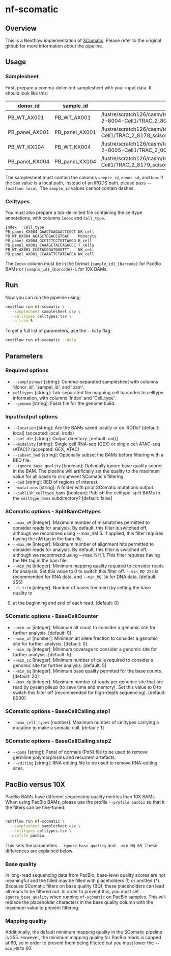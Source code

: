 # nf-scomatic

## Overview

This is a Nextflow implementation of [SComatic](github.com/cortes-ciriano-lab/SComatic).
Please refer to the original github for more information about the pipeline.

## Usage

### Samplesheet

First, prepare a comma-delimited samplesheet with your input data. It should 
look like this:

| donor_id       | sample_id      | bam                                                                                                                 |
| -------------- | -------------- | ------------------------------------------------------------------------------------------------------------------- |
| PB_WT_AX001    | PB_WT_AX001    | /lustre/scratch126/casm/team294rr/lm26/whole_transcriptome/mapped/TRAC-2-8004-Cell1/TRAC_2_8004_scisoseq.mapped.bam |
| PB_panel_AX001 | PB_panel_AX001 | /lustre/scratch126/casm/team294rr/lm26/panel/mapped/TRAC-2-8178-Cell1/TRAC_2_8178_scisoseq.mapped.bam               |
| PB_WT_KX004    | PB_WT_KX004    | /lustre/scratch126/casm/team294rr/lm26/whole_transcriptome/mapped/TRAC-2-8005-Cell1/TRAC_2_005_scisoseq.mapped.bam  |
| PB_panel_KX004 | PB_panel_KX004 | /lustre/scratch126/casm/team294rr/lm26/panel/mapped/TRAC-2-8179-Cell1/TRAC_2_8179_scisoseq.mapped.bam               |

The samplesheet must contain the columns `sample_id`, `donor_id`, and `bam`. If
the `bam` value is a local path, instead of an iRODS path, please pass
`--location local`. The `sample_id` values cannot contain dashes.

### Celltypes

You must also prepare a tab-delimited file containing the celltype annotations, 
with columns `Index` and `Cell_type`.

```
Index   Cell_type
PB_panel_KX004_GAACTAAGAACTCCCT NK_cell
PB_WT_KX004_AGAGCTGGACCGTGAC    Monocyte
PB_panel_KX004_GCCTCTCCTGTTAGGG B_cell
PB_panel_AX001_CAAAGCTACCAGACCC T_cells
PB_WT_AX001_CCGTACGGATGGGTTT    NK_cell
PB_panel_AX001_CCAAATTCTATCACCA NK_cell
```

The `Index` column must be in the format `{sample_id}_{barcode}` for PacBio BAMs
or `{sample_id}_{barcode}-1` for 10X BAMs. 

## Run

Now you can run the pipeline using:

```bash
nextflow run nf-scomatic \
  --samplesheet samplesheet.csv \
  --celltypes celltypes.tsv \
  --n_trim 5
```

To get a full list of parameters, use the `--help` flag:

```bash
nextflow run nf-scomatic --help
```

## Parameters

### Required options

- `--samplesheet` [string]: Comma-separated samplesheet with columns 'donor_id',
'sampel_id', and 'bam'.
- `celltypes` [string]: Tab-separated file mapping cell barcodes to celltype
information, with columns 'Index' and 'Cell_type'. 
- `--genome`  [string]: Fasta file for the genome build.

### Input/output options

- `--location` [string]: Are the BAMs saved locally or on iRODs? [default:
local] (accepted: local, irods)
- `--out_dir` [string]: Output directory. [default: out/] 
- `--modality` [string]: Single cell RNA-seq (GEX) or single cell ATAC-seq
(ATAC)?  (accepted: GEX, ATAC) 
- `--subset_bed` [string]:  Optionally subset the BAMs before filtering with a 
BED file.
- `--ignore_base_quality` [boolean]: Optionally ignore base quality scores in
the BAM. The pipeline will artificially set the quality to the maximum value for
all bases to circumvent SComatic's filtering.
- `--bed` [string]: BED of regions of interest.
- `--mutations` [string]: A folder with prior SComatic mutations output.
- `--publish_celltype_bams` [boolean]: Publish the celltype-split BAMs to the
`celltype_bams` subdirectory? [default: false]

### SComatic options - SplitBamCeltypes

- `--max_nM` [integer]: Maximum number of mismatches permitted to consider reads
for analysis. By default, this filter is switched off, although we recommed
using --max_nM 5. If applied, this filter requires having the nM tag in the bam
file.  
- `--max_NH` [integer]: Maximum number of alignment hits permitted to consider
reads for analysis. By default, this filter is switched off, although we
recommend using --max_NH 1. This filter requires having the NH tag in the bam
file.  
- `--min_MQ` [integer]: Minimum mapping quality required to consider reads for
analysis. Set this value to 0 to switch this filter off. `--min_MQ 255` is
recommended for RNA data, and `--min_MQ 30` for DNA data. [default: 255]  
- `--n_trim` [integer]: Number of bases trimmed (by setting the base quality to
0) at the beginning and end of each read. [default: 0]

### SComatic options - BaseCellCounter

- `--min_ac` [integer]: Minimum alt count to consider a genomic site for further
analysis. [default: 0] 
- `--min_af` [number]:  Minimum alt allele fraction to consider a genomic site
for further analysis. [default: 0] 
- `--min_dp` [integer]: Minimum coverage to consider a genomic site for further
analysis. [default: 5] 
- `--min_cc` [integer]: Minimum number of cells required to consider a genomic
site for further analysis. [default: 5] 
- `--min_bq` [integer]: Minimum base quality permited for the base counts.
[default: 20] 
- `--max_dp` [integer]: Maximum number of reads per genomic site that are read
by pysam pileup (to save time and memory). Set this value to 0 to switch this 
filter off (recommended for high-depth sequencing). [default: 8000]

### SComatic options - BaseCellCalling.step1

- `--max_cell_types` [number]: Maximum number of celltypes carrying a mutation
to make a somatic call. [default: 1] 

### SComatic options - BaseCellCalling.step2

- `--pons` [string]: Panel of normals (PoN) file to be used to remove germline
polymorphisms and recurrent artefacts. 
- `--editing` [string]: RNA editing file to be used to remove RNA-editing sites. 

## PacBio versus 10X

PacBio BAMs have different sequencing quality metrics than 10X BAMs. When using
PacBio BAMs, please use the profile `--profile pacbio` so that it the filters 
can be fine-tuned:

```bash

nextflow run nf-scomatic \
  --samplesheet samplesheet.csv \
  --celltypes celltypes.tsv \
  -profile pacbio
```

This sets the parameters `--ignore_base_quality` and `--min_MQ 60`. These
differences are explained below.

### Base quality

In long-read sequencing data from PacBio, base-level quality scores are not
meaningful and the filled may be filled with placeholders (!) or omitted (*).
Because SComatic filters on base quality (BQ), these placeholders can lead all 
reads to be filtered out. In order to prevent this, you must set
`--ignore_base_quality` when running `nf-scomatic` on PacBio samples. This will
replace the placeholder characters in the base quality column with the maximum
value to prevent filtering.

### Mapping quality

Additionally, the default minimum mapping quality in the SComatic pipeline is 
255. However, the minimum mapping quality for PacBio reads is capped at 60,
so in order to prevent them being filtered out you must lower the `--min_MQ` to 
60.